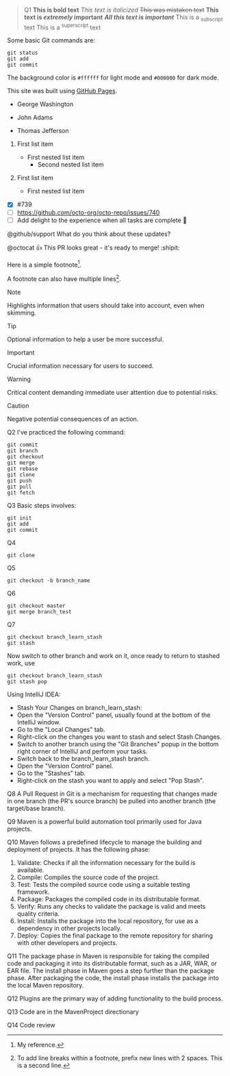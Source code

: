 > Q1
**This is bold text**
_This text is italicized_
~~This was mistaken text~~
**This text is _extremely_ important**
***All this text is important***
This is a <sub>subscript</sub> text
This is a <sup>superscript</sup> text

Some basic Git commands are:
```
git status
git add
git commit
```

The background color is `#ffffff` for light mode and `#000000` for dark mode.

This site was built using [GitHub Pages](https://pages.github.com/).

- George Washington
* John Adams
+ Thomas Jefferson

1. First list item
   - First nested list item
     - Second nested list item

100. First list item
     - First nested list item

- [x] #739
- [ ] https://github.com/octo-org/octo-repo/issues/740
- [ ] Add delight to the experience when all tasks are complete :tada:

@github/support What do you think about these updates?

@octocat :+1: This PR looks great - it's ready to merge! :shipit:


Here is a simple footnote[^1].

A footnote can also have multiple lines[^2].

[^1]: My reference.
[^2]: To add line breaks within a footnote, prefix new lines with 2 spaces.
  This is a second line.


> [!NOTE]
> Highlights information that users should take into account, even when skimming.

> [!TIP]
> Optional information to help a user be more successful.

> [!IMPORTANT]
> Crucial information necessary for users to succeed.

> [!WARNING]
> Critical content demanding immediate user attention due to potential risks.

> [!CAUTION]
> Negative potential consequences of an action.

<!-- This content will not appear in the rendered Markdown -->



Q2
I've practiced the following command:

```
git commit
git branch
git checkout
git merge
git rebase
git clone
git push
git pull
git fetch
```

Q3
Basic steps involves:
```
git init
git add
git commit
```

Q4
```
git clone
```

Q5
```
git checkout -b branch_name
```

Q6
```
git checkout master
git merge branch_test
```

Q7
```
git checkout branch_learn_stash
git stash
```

Now switch to other branch and work on it, once ready to return to stashed work, use
```
git checkout branch_learn_stash
git stash pop
```

Using IntelliJ IDEA:
- Stash Your Changes on branch_learn_stash:
- Open the "Version Control" panel, usually found at the bottom of the IntelliJ window.
- Go to the "Local Changes" tab.
- Right-click on the changes you want to stash and select Stash Changes.
- Switch to another branch using the "Git Branches" popup in the bottom right corner of IntelliJ and perform your tasks.
- Switch back to the branch_learn_stash branch.
- Open the "Version Control" panel.
- Go to the "Stashes" tab.
- Right-click on the stash you want to apply and select "Pop Stash".

Q8
A Pull Request in Git is a mechanism for requesting that changes made in one branch (the PR's source branch) be pulled into another branch (the target/base branch).

Q9
Maven is a powerful build automation tool primarily used for Java projects.

Q10
Maven follows a predefined lifecycle to manage the building and deployment of projects. It has the following phase:
1. Validate: Checks if all the information necessary for the build is available.
2. Compile: Compiles the source code of the project.
3. Test: Tests the compiled source code using a suitable testing framework.
4. Package: Packages the compiled code in its distributable format.
5. Verify: Runs any checks to validate the package is valid and meets quality criteria.
6. Install: Installs the package into the local repository, for use as a dependency in other projects locally.
7. Deploy: Copies the final package to the remote repository for sharing with other developers and projects.

Q11
The package phase in Maven is responsible for taking the compiled code and packaging it into its distributable format, such as a JAR, WAR, or EAR file. The install phase in Maven goes a step further than the package phase. After packaging the code, the install phase installs the package into the local Maven repository.

Q12
Plugins are the primary way of adding functionality to the build process.

Q13
Code are in the MavenProject directionary

Q14
Code review